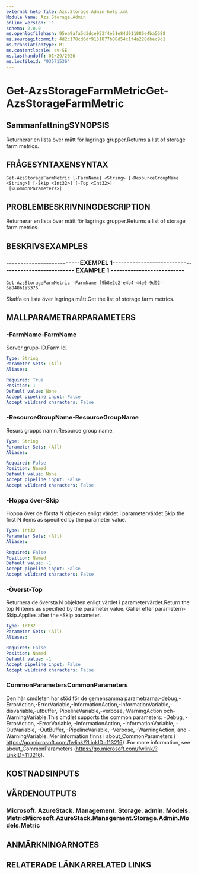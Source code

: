 ```yaml
---
external help file: Azs.Storage.Admin-help.xml
Module Name: Azs.Storage.Admin
online version: ''
schema: 2.0.0
ms.openlocfilehash: 95ea9afa5d3dce953f4e51e84d011886e4ba5688
ms.sourcegitcommit: 4d2c178cd6df9151877b08d54c1f4a228dbec9d1
ms.translationtype: MT
ms.contentlocale: sv-SE
ms.lasthandoff: 01/29/2020
ms.locfileid: "93571536"
---
```

# <span data-ttu-id="2f4fe-101">Get-AzsStorageFarmMetric</span><span class="sxs-lookup"><span data-stu-id="2f4fe-101">Get-AzsStorageFarmMetric</span></span>

## <span data-ttu-id="2f4fe-102">Sammanfattning</span><span class="sxs-lookup"><span data-stu-id="2f4fe-102">SYNOPSIS</span></span>
<span data-ttu-id="2f4fe-103">Returnerar en lista över mått för lagrings grupper.</span><span class="sxs-lookup"><span data-stu-id="2f4fe-103">Returns a list of storage farm metrics.</span></span>

## <span data-ttu-id="2f4fe-104">FRÅGESYNTAXEN</span><span class="sxs-lookup"><span data-stu-id="2f4fe-104">SYNTAX</span></span>

```
Get-AzsStorageFarmMetric [-FarmName] <String> [-ResourceGroupName <String>] [-Skip <Int32>] [-Top <Int32>]
 [<CommonParameters>]
```

## <span data-ttu-id="2f4fe-105">PROBLEMBESKRIVNING</span><span class="sxs-lookup"><span data-stu-id="2f4fe-105">DESCRIPTION</span></span>
<span data-ttu-id="2f4fe-106">Returnerar en lista över mått för lagrings grupper.</span><span class="sxs-lookup"><span data-stu-id="2f4fe-106">Returns a list of storage farm metrics.</span></span>

## <span data-ttu-id="2f4fe-107">BESKRIVS</span><span class="sxs-lookup"><span data-stu-id="2f4fe-107">EXAMPLES</span></span>

### <span data-ttu-id="2f4fe-108">--------------------------EXEMPEL 1--------------------------</span><span class="sxs-lookup"><span data-stu-id="2f4fe-108">-------------------------- EXAMPLE 1 --------------------------</span></span>
```
Get-AzsStorageFarmMetric -FarmName f9b8e2e2-e4b4-44e0-9d92-6a848b1a5376
```

<span data-ttu-id="2f4fe-109">Skaffa en lista över lagrings mått.</span><span class="sxs-lookup"><span data-stu-id="2f4fe-109">Get the list of storage farm metrics.</span></span>

## <span data-ttu-id="2f4fe-110">MALLPARAMETRAR</span><span class="sxs-lookup"><span data-stu-id="2f4fe-110">PARAMETERS</span></span>

### <span data-ttu-id="2f4fe-111">-FarmName</span><span class="sxs-lookup"><span data-stu-id="2f4fe-111">-FarmName</span></span>
<span data-ttu-id="2f4fe-112">Server grupp-ID.</span><span class="sxs-lookup"><span data-stu-id="2f4fe-112">Farm Id.</span></span>

```yaml
Type: String
Parameter Sets: (All)
Aliases: 

Required: True
Position: 1
Default value: None
Accept pipeline input: False
Accept wildcard characters: False
```

### <span data-ttu-id="2f4fe-113">-ResourceGroupName</span><span class="sxs-lookup"><span data-stu-id="2f4fe-113">-ResourceGroupName</span></span>
<span data-ttu-id="2f4fe-114">Resurs grupps namn.</span><span class="sxs-lookup"><span data-stu-id="2f4fe-114">Resource group name.</span></span>

```yaml
Type: String
Parameter Sets: (All)
Aliases: 

Required: False
Position: Named
Default value: None
Accept pipeline input: False
Accept wildcard characters: False
```

### <span data-ttu-id="2f4fe-115">-Hoppa över</span><span class="sxs-lookup"><span data-stu-id="2f4fe-115">-Skip</span></span>
<span data-ttu-id="2f4fe-116">Hoppa över de första N objekten enligt värdet i parametervärdet.</span><span class="sxs-lookup"><span data-stu-id="2f4fe-116">Skip the first N items as specified by the parameter value.</span></span>

```yaml
Type: Int32
Parameter Sets: (All)
Aliases: 

Required: False
Position: Named
Default value: -1
Accept pipeline input: False
Accept wildcard characters: False
```

### <span data-ttu-id="2f4fe-117">-Överst</span><span class="sxs-lookup"><span data-stu-id="2f4fe-117">-Top</span></span>
<span data-ttu-id="2f4fe-118">Returnera de översta N objekten enligt värdet i parametervärdet.</span><span class="sxs-lookup"><span data-stu-id="2f4fe-118">Return the top N items as specified by the parameter value.</span></span>
<span data-ttu-id="2f4fe-119">Gäller efter parametern-Skip.</span><span class="sxs-lookup"><span data-stu-id="2f4fe-119">Applies after the -Skip parameter.</span></span>

```yaml
Type: Int32
Parameter Sets: (All)
Aliases: 

Required: False
Position: Named
Default value: -1
Accept pipeline input: False
Accept wildcard characters: False
```

### <span data-ttu-id="2f4fe-120">CommonParameters</span><span class="sxs-lookup"><span data-stu-id="2f4fe-120">CommonParameters</span></span>
<span data-ttu-id="2f4fe-121">Den här cmdleten har stöd för de gemensamma parametrarna:-debug,-ErrorAction,-ErrorVariable,-InformationAction,-InformationVariable,-disvariable,-utbuffer,-PipelineVariable,-verbose,-WarningAction och-WarningVariable.</span><span class="sxs-lookup"><span data-stu-id="2f4fe-121">This cmdlet supports the common parameters: -Debug, -ErrorAction, -ErrorVariable, -InformationAction, -InformationVariable, -OutVariable, -OutBuffer, -PipelineVariable, -Verbose, -WarningAction, and -WarningVariable.</span></span> <span data-ttu-id="2f4fe-122">Mer information finns i about_CommonParameters ( https://go.microsoft.com/fwlink/?LinkID=113216) .</span><span class="sxs-lookup"><span data-stu-id="2f4fe-122">For more information, see about_CommonParameters (https://go.microsoft.com/fwlink/?LinkID=113216).</span></span>

## <span data-ttu-id="2f4fe-123">KOSTNADS</span><span class="sxs-lookup"><span data-stu-id="2f4fe-123">INPUTS</span></span>

## <span data-ttu-id="2f4fe-124">VÄRDEN</span><span class="sxs-lookup"><span data-stu-id="2f4fe-124">OUTPUTS</span></span>

### <span data-ttu-id="2f4fe-125">Microsoft. AzureStack. Management. Storage. admin. Models. Metric</span><span class="sxs-lookup"><span data-stu-id="2f4fe-125">Microsoft.AzureStack.Management.Storage.Admin.Models.Metric</span></span>

## <span data-ttu-id="2f4fe-126">ANMÄRKNINGAR</span><span class="sxs-lookup"><span data-stu-id="2f4fe-126">NOTES</span></span>

## <span data-ttu-id="2f4fe-127">RELATERADE LÄNKAR</span><span class="sxs-lookup"><span data-stu-id="2f4fe-127">RELATED LINKS</span></span>

